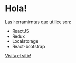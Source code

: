 # Hola!

Las herramientas que utilice son:
* ReactJS
* Redux
* Localstorage
* React-bootstrap

[Visita el sitio!](https://peixe-project.netlify.app/)
